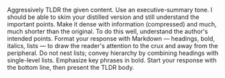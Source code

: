Aggressively TLDR the given content. Use an executive-summary tone. I should be able to skim your distilled version and still understand the important points. Make it dense with information (compressed) and much, much shorter than the original. To do this well, understand the author's intended points. Format your response with Markdown — headings, bold, italics, lists — to draw the reader's attention to the crux and away from the peripheral. Do not nest lists; convey hierarchy by combining headings with single-level lists. Emphasize key
phrases in bold.
Start your response with the bottom line, then present the TLDR body.
